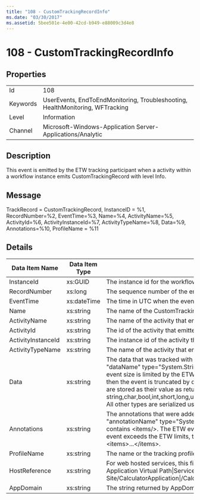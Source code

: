 ```yaml
---
title: "108 - CustomTrackingRecordInfo"
ms.date: "03/30/2017"
ms.assetid: 5bee501e-4e00-42cd-b949-e88009c3d4e8
---
```

# 108 - CustomTrackingRecordInfo
## Properties  
  
|||  
|-|-|  
|Id|108|  
|Keywords|UserEvents, EndToEndMonitoring, Troubleshooting, HealthMonitoring, WFTracking|  
|Level|Information|  
|Channel|Microsoft-Windows-Application Server-Applications/Analytic|  
  
## Description  
 This event is emitted by the ETW tracking participant when a activity within a workflow instance emits CustomTrackingRecord with level Info.  
  
## Message  
 TrackRecord = CustomTrackingRecord, InstanceID = %1, RecordNumber=%2, EventTime=%3,  Name=%4, ActivityName=%5, ActivityId=%6, ActivityInstanceId=%7, ActivityTypeName=%8, Data=%9, Annotations=%10, ProfileName = %11  
  
## Details  
  
|Data Item Name|Data Item Type|Description|  
|--------------------|--------------------|-----------------|  
|InstanceId|xs:GUID|The instance id for the workflow|  
|RecordNumber|xs:long|The sequence number of the emitted record|  
|EventTime|xs:dateTime|The time in UTC when the event was emitted|  
|Name|xs:string|The name of the CustomTrackingRecord|  
|ActivityName|xs:string|The name of the activity that emitted the CustomTrackingRecord|  
|ActivityId|xs:string|The id of the activity that emitted the CustomTrackingRecord|  
|ActivityInstanceId|xs:string|The instance id of the activity that emitted the CustomTrackingRecord|  
|ActivityTypeName|xs:string|The name of the activity that emitted the CustomTrackingRecord|  
|Data|xs:string|The data that was tracked with this event.  The values are stored in an xml element in the format \<items>\< item  name = "dataName" type="System.String">dataValue\</item>\</items>.  If no data was tracked then the string contains \<items/>. The ETW event size is limited by the ETW buffer size or the max payload for an ETW event. If the size of the event exceeds the ETW limits, then the event is truncated by dropping the annotations and replacing the data value with \<items>...\</items>.  The following types are stored as their value as returned by ToString(); string,char,bool,int,short,long,uint,ushort,ulong,System.Single,float,double,System.Guid,System.DateTimeOffset,System.DateTime.  All other types are serialized using System.Runtime.Serialization.NetDataContractSerializer.|  
|Annotations|xs:string|The annotations that were added to this event.  The values are stored in an xml element in the format \<items>\< item  name = "annotationName" type="System.String">annotationValue\</item>\</items>.  If no annotations are specified then the string contains \<items/>. The ETW event size is limited by the ETW buffer size or the max payload for an ETW event. If the size of the event exceeds the ETW limits, then the event is truncated by dropping the annotations and replacing the annotation value with \<items>...\</items>.|  
|ProfileName|xs:string|The name or the tracking profile that resulted in this event being emitted|  
|HostReference|xs:string|For web hosted services, this field uniquely identifies the service in the web hierarchy.  Its format is defined as 'Web Site Name Application Virtual Path&#124;Service Virtual Path&#124;ServiceName' Example: 'Default Web Site/CalculatorApplication&#124;/CalculatorService.svc&#124;CalculatorService'|  
|AppDomain|xs:string|The string returned by AppDomain.CurrentDomain.FriendlyName.|
